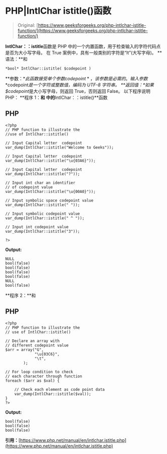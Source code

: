 # PHP|IntlChar istitle()函数

> Original: [https://www.geeksforgeeks.org/php-intlchar-istitle-function/](https://www.geeksforgeeks.org/php-intlchar-istitle-function/)

**IntlChar：：istitle**函数是 PHP 中的一个内置函数，用于检查输入的字符代码点是否为大小写字母。 在 True 案例中，具有一般类别的字符是“lt”(大写字母)。
**语法：**和

```
*bool* IntlChar::istitle( $codepoint )
```

**参数：**此函数接受单个参数*$codepoint*，该参数是必需的。 输入参数*$codepoint*是一个字符或整数值，编码为 UTF-8 字符串。
**返回值：**如果*$codepoint*是大小写字母，则返回 True，否则返回 False。
以下程序说明 PHP：
**程序 1：**和
中的**IntlChar：：istitle()**函数

## PHP

```
<?php
// PHP function to illustrate the
//use of IntlChar::istitle()

// Input Capital letter  codepoint
var_dump(IntlChar::istitle("Welcome to Geeks"));

// Input Capital letter  codepoint
var_dump(IntlChar::istitle("\u{03A6}"));

// Input Capital letter  codepoint
var_dump(IntlChar::istitle("?"));

// Input int char an identifier
// of codepoint value
var_dump(IntlChar::istitle("\u{00A0}"));

// Input symbolic space codepoint value
var_dump(IntlChar::istitle(" "));

// Input symbolic codepoint value
var_dump(IntlChar::istitle(" ^ "));

// Input int codepoint value
var_dump(IntlChar::istitle("3"));

?>
```

**Output:** 

```
NULL
bool(false)
bool(false)
bool(false)
bool(false)
NULL
bool(false)
```

**程序 2：**和

## PHP

```
<?php
// PHP function to illustrate the
// use of IntlChar::istitle()

// Declare an array with
// different codepoint value
$arr = array("G",
             "\u{03C6}",
             "\t",
        );

// For loop condition to check
// each character through function
foreach ($arr as $val) {

    // Check each element as code point data
    var_dump(IntlChar::istitle($val));
}
?>
```

**Output:** 

```
bool(false)
bool(false)
bool(false)
```

**引用：**[https://www.php.net/manual/en/intlchar.istitle.php](https://www.php.net/manual/en/intlchar.istitle.php)